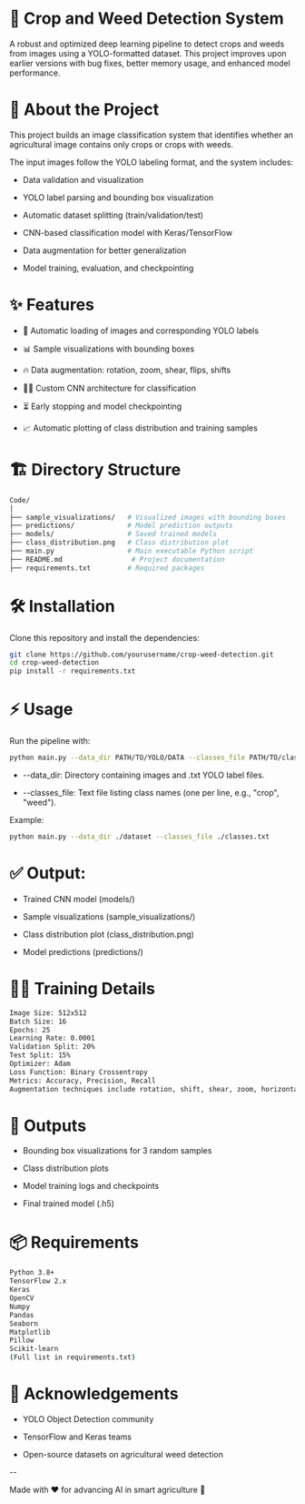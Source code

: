 # 🌾 Crop and Weed Detection System

A robust and optimized deep learning pipeline to detect crops and weeds from images using a YOLO-formatted dataset.
This project improves upon earlier versions with bug fixes, better memory usage, and enhanced model performance.

# 🚀 About the Project
This project builds an image classification system that identifies whether an agricultural image contains only crops or crops with weeds.

The input images follow the YOLO labeling format, and the system includes:

- Data validation and visualization

- YOLO label parsing and bounding box visualization

- Automatic dataset splitting (train/validation/test)

- CNN-based classification model with Keras/TensorFlow

- Data augmentation for better generalization

- Model training, evaluation, and checkpointing

# ✨ Features
 
- 📂 Automatic loading of images and corresponding YOLO labels

- 📊 Sample visualizations with bounding boxes

- 🔥 Data augmentation: rotation, zoom, shear, flips, shifts

- 🏋️‍♂️ Custom CNN architecture for classification

- ⏳ Early stopping and model checkpointing

- 📈 Automatic plotting of class distribution and training samples

# 🏗️ Directory Structure
```bash
Code/
│
├── sample_visualizations/   # Visualized images with bounding boxes
├── predictions/             # Model prediction outputs
├── models/                  # Saved trained models
├── class_distribution.png   # Class distribution plot
├── main.py                  # Main executable Python script
├── README.md                 # Project documentation
├── requirements.txt         # Required packages
```

# 🛠️ Installation

Clone this repository and install the dependencies:
```bash
git clone https://github.com/yourusername/crop-weed-detection.git
cd crop-weed-detection
pip install -r requirements.txt
```

# ⚡ Usage
Run the pipeline with:
```bash
python main.py --data_dir PATH/TO/YOLO/DATA --classes_file PATH/TO/classes.txt
```

- --data_dir: Directory containing images and .txt YOLO label files.

- --classes_file: Text file listing class names (one per line, e.g., "crop", "weed").

Example:
```bash
python main.py --data_dir ./dataset --classes_file ./classes.txt
```

# ✅ Output:

- Trained CNN model (models/)

- Sample visualizations (sample_visualizations/)

- Class distribution plot (class_distribution.png)

- Model predictions (predictions/)

# 🏋️‍♂️ Training Details
```bash
Image Size: 512x512
Batch Size: 16
Epochs: 25
Learning Rate: 0.0001
Validation Split: 20%
Test Split: 15%
Optimizer: Adam
Loss Function: Binary Crossentropy
Metrics: Accuracy, Precision, Recall
Augmentation techniques include rotation, shift, shear, zoom, horizontal and vertical flips.
```

# 📸 Outputs

- Bounding box visualizations for 3 random samples

- Class distribution plots

- Model training logs and checkpoints

- Final trained model (.h5)

# 📦 Requirements
```bash
Python 3.8+
TensorFlow 2.x
Keras
OpenCV
Numpy
Pandas
Seaborn
Matplotlib
Pillow
Scikit-learn
(Full list in requirements.txt)
```

# 🙏 Acknowledgements

- YOLO Object Detection community

- TensorFlow and Keras teams

- Open-source datasets on agricultural weed detection

--

Made with ❤️ for advancing AI in smart agriculture 🌱

